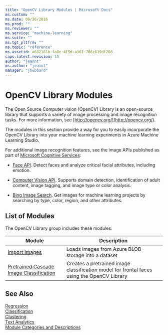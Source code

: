 ```yaml
---
title: "OpenCV Library Modules | Microsoft Docs"
ms.custom: ""
ms.date: 08/26/2016
ms.prod: ""
ms.reviewer: ""
ms.service: "machine-learning"
ms.suite: ""
ms.tgt_pltfrm: ""
ms.topic: "reference"
ms.assetid: a682181b-fa8e-4f5d-a361-766c619df288
caps.latest.revision: 15
author: "jeannt"
ms.author: "jeannt"
manager: "jhubbard"
---
```

# OpenCV Library Modules
The Open Source Computer vision (OpenCV) Library is an open-source library that supports a variety of image processing and image recognition tasks. For more information, see [http://opencv.org/](http://opencv.org/).  
  
 The modules in this section provide a way for you to easily incorporate the OpenCV Library into your machine learning experiments in Azure Machine Learning Studio.  
  
 For additional image recognition features, see the image APIs published as part of [Microsoft Cognitive Services](https://www.microsoft.com/cognitive-services):  
  
-   [Face API](https://www.microsoft.com/cognitive-services/face-api). Detect faces and analyze critical facial attributes, including emotion.  
  
-   [Computer Vision API](https://www.microsoft.com/cognitive-services/computer-vision-api). Supports domain detection, identification of adult content, image tagging, and image type or color analysis.  
  
-   [Bing Image Search](https://www.microsoft.com/cognitive-services/bing-image-search-api). Get images for machine learning projects by searching by type, color, region, and other attributes.  
  
##  <a name="modules"></a> List of Modules  
 The OpenCV Library group includes these modules:  
  
|Module|Description|  
|------------|-----------------|  
|[Import Images](import-images.md)|Loads images from Azure BLOB storage into a dataset|  
|[Pretrained Cascade Image Classification](pretrained-cascade-image-classification.md)|Creates a pretrained image classification model for frontal faces using the OpenCV Library|  
  
## See Also  
 [Regression](machine-learning-initialize-model-regression.md)   
 [Classification](machine-learning-initialize-model-classification.md)   
 [Clustering](machine-learning-initialize-model-clustering.md)   
 [Text Analytics](text-analytics.md)   
 [Module Categories and Descriptions](machine-learning-module-descriptions.md)